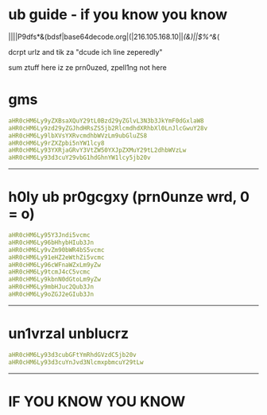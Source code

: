 # ub guide - if you know you know

||||P9dfs*&(bdsf|base64decode.org|(|216.105.168.10||*(&)||$%^&*(

dcrpt urlz and tik za "dcude ich line zeperedly"

sum ztuff here iz ze prn0uzed, zpell1ng not here

# gms
```yaml
aHR0cHM6Ly9yZXBsaXQuY29tL0Bzd29yZGlvL3N3b3JkYmF0dGxlaW8
aHR0cHM6Ly9zd29yZGJhdHRsZS5jb2RlcmdhdXRhbXl0LnJlcGwuY28v
aHR0cHM6Ly9lbXVsYXRvcmdhbWVzLm9ubGluZS8
aHR0cHM6Ly9rZXZpbi5nYW1lcy8
aHR0cHM6Ly93YXRjaGRvY3VtZW50YXJpZXMuY29tL2dhbWVzLw
aHR0cHM6Ly93d3cuY29vbG1hdGhnYW1lcy5jb20v
```
-----------------


# h0ly ub pr0gcgxy (prn0unze wrd, 0 = o)
```yaml
aHR0cHM6Ly95Y3Jndi5vcmc
aHR0cHM6Ly96bHhybHIub3Jn
aHR0cHM6Ly9vZm90bWR4bS5vcmc
aHR0cHM6Ly91eHZ2eWthZi5vcmc
aHR0cHM6Ly96cWFnaWZxLm9yZw
aHR0cHM6Ly9tcmJ4cC5vcmc
aHR0cHM6Ly9kbnN0dGtoLm9yZw
aHR0cHM6Ly9mbHJuc2Qub3Jn
aHR0cHM6Ly9oZGJ2eGIub3Jn
```
--------------------


# un1vrzal unblucrz
```yaml
aHR0cHM6Ly93d3cubGFtYmRhdGVzdC5jb20v
aHR0cHM6Ly93d3cuYnJvd3NlcmxpbmcuY29tLw
```
-------------------

# IF YOU KNOW YOU KNOW
